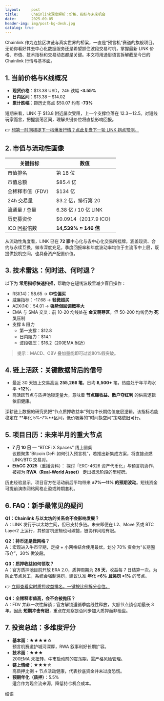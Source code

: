 ```yaml
---
layout:     post
title:      Chainlink深度解析：价格、指标与未来机会
date:       2025-09-05
header-img: img/post-bg-desk.jpg
catalog: true
---
```


Chainlink 作为连接区块链与真实世界的桥梁，一直是“预言机”赛道的旗舰项目。无论你看好其去中心化数据服务还是希望抓住波段交易时机，掌握最新 LINK 价格、市值、技术指标和交易动态都是关键。本文将用通俗语言拆解截至今日的 Chainlink 行情与基本面。

## 1. 当前价格与K线概况
- **现货价格**：$13.38 USD，24h 跌幅 **-3.55%**
- **日内区间**：$13.38 – $14.02
- **累计跌幅**：距历史高点 $50.07 约有 **-73%**

短期来看，LINK 于 $13.8 附近屡次受阻，上一个支撑位落在 $12.3－$12.5。对短线玩家而言，把握震荡区间，理解关键价位将直接影响回报。

👉 [想第一时间捕捉下一档爆发行情？点此复盘下一轮 LINK 拐点预测。](https://okxdog.com/)

## 2. 市值与流动性画像
| **关键指标** | **数值** |
| --- | --- |
| 市值排名 | 第 18 位 |
| 市值总额 | $85.4 亿 |
| 全稀释市值（FDV） | $134 亿 |
| 24h 交易量 | $3.2 亿，排行第 20 |
| 流通量 / 总量 | 6.38 亿 / 10 亿 LINK |
| 历史募资价 | $0.0914（2017.9 ICO） |
| ICO 回报倍数 | **14,539% ≈ 146 倍** |

从流动性角度看，LINK 已在 **72 家**中心化与去中心化交易所挂牌，涵盖现货、合约与永续互换，做市深度充足。季度回报率和年度波动率均位于主流币中上层，既提供投机空间，也具备资产配置价值。

## 3. 技术雷达：何时进、何时退？
以下为 **常用指标快速扫描**，帮助你在短线波段里减少盲目操作：

- RSI(14)：58.65 → **中性偏买**
- 威廉指标：-17.68 → **轻微超买**
- ADX(14)：54.01 → **强势但回调概率大**
- EMA 与 SMA 交叉：前 10-20 均线处在 **金叉萌芽区**，但 50-200 均线仍为 **死叉**压制  
- 支撑 & 阻力  
  - 第一支撑：$12.8  
  - 日内阻力：$14.1  
  - 波段强压：$16.2（200EMA 附近）

> 提示：MACD、OBV 叠加量能即可过滤80%假突破。

## 4. 链上活跃：关键数据背后的信号
- 最近 30 天链上交易高达 **255,266 笔**，日均 **8,500+** 笔，热度处于年平均水平 **+12%**。
- 高活跃节点与质押池锁定量大，意味着 **节点赚收益、散户夺红利** 的供需逻辑依旧健康。

深耕链上数据的研究员把“节点质押收益率”列为中长期估值底层逻辑。该指标若能稳定在 **年化 5%-7%**区间，低价吸筹的“时间换空间”策略依旧可行。

## 5. 项目日历：未来半月的重大节点
- **7 月 10 日** — “BTCFi X Spaces” 线上圆桌  
  议题聚焦“Bitcoin DeFi 如何引入预言机”，若推出新集成方案，将直接点燃 LINK/BTC 交易对。
- **EthCC 2025**（重播资料）：
  探讨「ERC-4626 资产代币化」与预言机协作，被视为 **RWA（Real-World Asset）** 走出概念阶段的里程碑。

历史经验显示，项目官方在活动前后平均带来 **±7%—11% 的预期波动**。短线资金可提前演练网格网格止盈或跨期套利。

## 6. FAQ：新手最常见的疑问
**Q1：Chainlink 与以太坊的关系会不会影响发展？**  
A：LINK 发行于以太坊主网，但已支持多链。未来即便在 L2、Move 系或 BTC Layer2 上运行，其预言机逻辑也可嫁接，链协作风险有限。

**Q2：持币还是做网格？**  
A：宏观进入牛市早期，定投 + 小网格结合使用最优。划分 70% 资金为“长期囤币仓”，30% 做波段。

**Q3：质押收益如何领取？**  
A：官方质押池目前开放 ERA 2.0，质押周期为 **28 天**，收益每 7 日结算一次。为防止节点怠工，系统会强制惩罚，建议认准 **年化 ≥6% 且惩罚 <1%** 的节点。

👉 [立即查看实时质押收益排名，一键按比例拆分仓位。](https://okxdog.com/)

**Q4：全稀释市值高，会不会被抛压？**  
A：FDV 并非一次性解锁；官方解锁遵循季度线性释放，大额节点锁仓期最长 3 年。因此 **短期冲击有限**，重点在观察是否同步加大质押而非砸盘。

## 7. 投资总结：多维度评分
- **基本面**：★★★★☆  
  预言机赛道护城河深厚，RWA 叙事利好长期扩容。
- **技术面**：★★★  
  200EMA 未扭转，牛市启动前的震荡期，需严格风险管理。
- **链上情绪**：★★★☆  
  高质押比例 + 节点活动健康，代表抄底资金并未过度恐慌。
- **预期年化（质押）**：5.5%  
  适合作为现金流来源，降低持仓机会成本。

结语